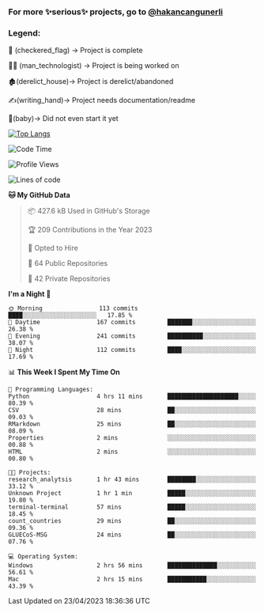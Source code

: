 ### For more ✨serious✨ projects, go to [@hakancangunerli](https://github.com/hakancangunerli)


### Legend:


🏁 (checkered_flag) -> Project is complete

👨‍💻 (man_technologist)   -> Project is being worked on

🏚️(derelict_house)-> Project is derelict/abandoned

✍️(writing_hand)-> Project needs documentation/readme

👶(baby)-> Did not even start it yet

[![Top Langs](https://github-readme-stats.vercel.app/api/top-langs/?username=johngunerli&layout=compact&hide=tex,html,shell,CSS&langs_count=10&exclude_repo=2015-csharp)](https://github.com/anuraghazra/github-readme-stats)


<!--START_SECTION:waka-->
![Code Time](http://img.shields.io/badge/Code%20Time-423%20hrs%2017%20mins-blue)

![Profile Views](http://img.shields.io/badge/Profile%20Views-24-blue)

![Lines of code](https://img.shields.io/badge/From%20Hello%20World%20I%27ve%20Written-3.7%20million%20lines%20of%20code-blue)

**🐱 My GitHub Data** 

> 📦 427.6 kB Used in GitHub's Storage 
 > 
> 🏆 209 Contributions in the Year 2023
 > 
> 💼 Opted to Hire
 > 
> 📜 64 Public Repositories 
 > 
> 🔑 42 Private Repositories 
 > 
**I'm a Night 🦉** 

```text
🌞 Morning                113 commits         ████░░░░░░░░░░░░░░░░░░░░░   17.85 % 
🌆 Daytime                167 commits         ███████░░░░░░░░░░░░░░░░░░   26.38 % 
🌃 Evening                241 commits         ██████████░░░░░░░░░░░░░░░   38.07 % 
🌙 Night                  112 commits         ████░░░░░░░░░░░░░░░░░░░░░   17.69 % 
```


📊 **This Week I Spent My Time On** 

```text
💬 Programming Languages: 
Python                   4 hrs 11 mins       ████████████████████░░░░░   80.39 % 
CSV                      28 mins             ██░░░░░░░░░░░░░░░░░░░░░░░   09.03 % 
RMarkdown                25 mins             ██░░░░░░░░░░░░░░░░░░░░░░░   08.09 % 
Properties               2 mins              ░░░░░░░░░░░░░░░░░░░░░░░░░   00.88 % 
HTML                     2 mins              ░░░░░░░░░░░░░░░░░░░░░░░░░   00.80 % 

🐱‍💻 Projects: 
research_analytsis       1 hr 43 mins        ████████░░░░░░░░░░░░░░░░░   33.12 % 
Unknown Project          1 hr 1 min          █████░░░░░░░░░░░░░░░░░░░░   19.80 % 
terminal-terminal        57 mins             █████░░░░░░░░░░░░░░░░░░░░   18.45 % 
count_countries          29 mins             ██░░░░░░░░░░░░░░░░░░░░░░░   09.36 % 
GLUECoS-MSG              24 mins             ██░░░░░░░░░░░░░░░░░░░░░░░   07.76 % 

💻 Operating System: 
Windows                  2 hrs 56 mins       ██████████████░░░░░░░░░░░   56.61 % 
Mac                      2 hrs 15 mins       ███████████░░░░░░░░░░░░░░   43.39 % 
```


 Last Updated on 23/04/2023 18:36:36 UTC
<!--END_SECTION:waka-->


